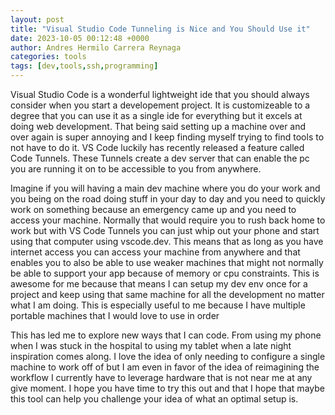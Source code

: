 ```yaml
---
layout: post
title: "Visual Studio Code Tunneling is Nice and You Should Use it"
date: 2023-10-05 00:12:48 +0000
author: Andres Hermilo Carrera Reynaga
categories: tools
tags: [dev,tools,ssh,programming]
---
```

Visual Studio Code is a wonderful lightweight ide that you should always consider when you start a developement project. 
It is customizeable to a degree that you can use it as a single ide for everything but it excels at doing web development. 
That being said setting up a machine over and over again is super annoying and I keep finding myself trying to find tools to not have to do it.
VS Code luckily has recently released a feature called Code Tunnels. These Tunnels create a dev server that can enable the pc you are running it on to be accessible to you from anywhere.

Imagine if you will having a main dev machine where you do your work and you being on the road doing stuff in your day to day and you need to quickly work on something 
because an emergency came up and you need to access your machine. Normally that would require you to rush back home to work but with VS Code Tunnels you can just whip out your phone and start using that computer using vscode.dev.
This means that as long as you have internet access you can access your machine from anywhere and that enables you to also be able to use weaker machines that might not normally be able to support your app because of memory or cpu constraints.
This is awesome for me because that means I can setup my dev env once for a project and keep using that same machine for all the development no matter what I am doing. This is especially useful to me because I have multiple portable machines that I would love to use in order 

This has led me to explore new ways that I can code. From using my phone when I was stuck in the hospital to using my tablet when a late night inspiration comes along. I love the idea of only needing to configure a single machine to work off of but I am even in favor of the idea of reimagining the workflow I currently have to leverage hardware that is not near me at any give moment. I hope you have time to try this out and that I hope that maybe this tool can help you challenge your idea of what an optimal setup is. 